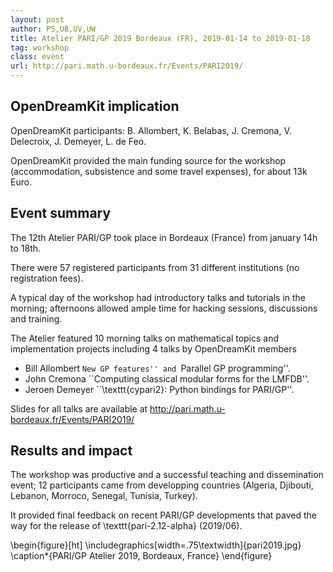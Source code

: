```yaml
---
layout: post
author: PS,UB,UV,UW
title: Atelier PARI/GP 2019 Bordeaux (FR), 2019-01-14 to 2019-01-18
tag: workshop
class: event
url: http://pari.math.u-bordeaux.fr/Events/PARI2019/
---
```



## OpenDreamKit implication

 OpenDreamKit participants: B. Allombert, K. Belabas, J.
Cremona, V. Delecroix, J.  Demeyer, L. de Feo.

OpenDreamKit provided the main funding source for the workshop (accommodation,
subsistence and some travel expenses), for about 13k Euro.

## Event summary

 The 12th Atelier PARI/GP took place in Bordeaux
(France) from january 14h to 18th.

There were 57 registered participants from 31 different institutions
(no registration fees).

A typical day of the workshop had introductory talks and tutorials
in the morning; afternoons allowed ample time for hacking sessions,
discussions and training.

The Atelier featured 10 morning talks on mathematical topics and
implementation projects including 4 talks by OpenDreamKit members


* Bill Allombert ``New GP features'' and ``Parallel GP programming''.
* John Cremona ``Computing classical modular forms for the LMFDB''.
* Jeroen Demeyer ``\texttt{cypari2}: Python bindings for PARI/GP''.



Slides for all talks are available at
http://pari.math.u-bordeaux.fr/Events/PARI2019/

## Results and impact

 The workshop was productive and a successful
teaching and dissemination event; 12 participants came from developping
countries (Algeria, Djibouti, Lebanon, Morroco, Senegal, Tunisia,
Turkey).

It provided final feedback on recent PARI/GP developments that paved the way
for the release of \texttt{pari-2.12-alpha} (2019/06).

\begin{figure}[ht]
  \includegraphics[width=.75\textwidth]{pari2019.jpg}
  \caption*{PARI/GP Atelier 2019, Bordeaux, France}
\end{figure}


